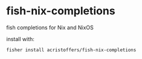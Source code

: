 # fish-nix-completions
fish completions for Nix and NixOS

install with:

```bash
fisher install acristoffers/fish-nix-completions
```
